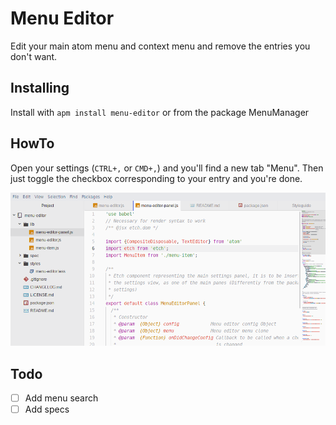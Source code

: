 # Menu Editor

Edit your main atom menu and context menu and remove the entries you don't want.

## Installing

Install with `apm install menu-editor` or from the package MenuManager

## HowTo

Open your settings (`CTRL+,` or `CMD+,`) and you'll find a new tab "Menu".
Then just toggle the checkbox corresponding to your entry and you're done.

![screenshot](https://github.com/rapgenic/menu-editor/raw/master/screenshots/screen.gif)

## Todo

- [ ] Add menu search
- [ ] Add specs 
